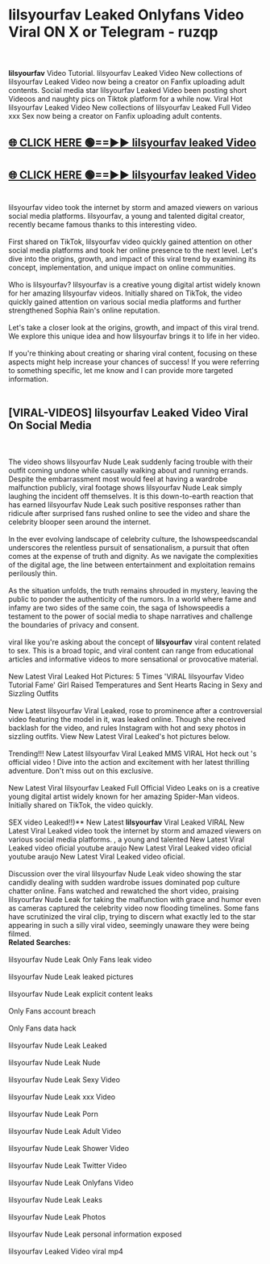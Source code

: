 <h1> lilsyourfav Leaked Onlyfans Video Viral ON X or Telegram - ruzqp </h1>

# 
<br>
<strong>lilsyourfav</strong> Video Tutorial. lilsyourfav Leaked Video New collections of  lilsyourfav Leaked Video now being a creator on Fanfix uploading adult contents. Social media star lilsyourfav Leaked Video been posting short Videoos and naughty pics on Tiktok platform for a while now. Viral Hot lilsyourfav Leaked Video New collections of lilsyourfav Leaked Full Video xxx Sex now being a creator on Fanfix uploading adult contents.
<br>

## [🌐 CLICK HERE 🟢==►► lilsyourfav leaked Video ](https://onlyclips.site?title=lilsyourfav&ref=git)


## [🌐 CLICK HERE 🟢==►► lilsyourfav leaked Video ](https://onlyclips.site?title=lilsyourfav&ref=git)

<br>
lilsyourfav video took the internet by storm and amazed viewers on various social media platforms. lilsyourfav, a young and talented digital creator, recently became famous thanks to this interesting video.
<br><br>
First shared on TikTok, lilsyourfav video quickly gained attention on other social media platforms and took her online presence to the next level. Let's dive into the origins, growth, and impact of this viral trend by examining its concept, implementation, and unique impact on online communities.
<br><br>
Who is lilsyourfav? lilsyourfav is a creative young digital artist widely known for her amazing lilsyourfav videos. Initially shared on TikTok, the video quickly gained attention on various social media platforms and further strengthened Sophia Rain's online reputation.
<br><br>
Let's take a closer look at the origins, growth, and impact of this viral trend. We explore this unique idea and how lilsyourfav brings it to life in her video.
<br><br>
If you're thinking about creating or sharing viral content, focusing on these aspects might help increase your chances of success! If you were referring to something specific, let me know and I can provide more targeted information.
<br><br>
<h2>[VIRAL-VIDEOS] lilsyourfav Leaked Video Viral On Social Media</h2>
<br><br>
The video shows lilsyourfav Nude Leak suddenly facing trouble with their outfit coming undone while casually walking about and running errands. Despite the embarrassment most would feel at having a wardrobe malfunction publicly, viral footage shows lilsyourfav Nude Leak simply laughing the incident off themselves. It is this down-to-earth reaction that has earned lilsyourfav Nude Leak such positive responses rather than ridicule after surprised fans rushed online to see the video and share the celebrity blooper seen around the internet.
<br><br>
In the ever evolving landscape of celebrity culture, the Ishowspeedscandal underscores the relentless pursuit of sensationalism, a pursuit that often comes at the expense of truth and dignity. As we navigate the complexities of the digital age, the line between entertainment and exploitation remains perilously thin.
<br><br>
As the situation unfolds, the truth remains shrouded in mystery, leaving the public to ponder the authenticity of the rumors. In a world where fame and infamy are two sides of the same coin, the saga of Ishowspeedis a testament to the power of social media to shape narratives and challenge the boundaries of privacy and consent.
<br><br>
viral like you're asking about the concept of <strong>lilsyourfav</strong> viral content related to sex. This is a broad topic, and viral content can range from educational articles and informative videos to more sensational or provocative material.
<br><br>
New Latest Viral Leaked Hot Pictures: 5 Times 'VIRAL lilsyourfav Video Tutorial Fame' Girl Raised Temperatures and Sent Hearts Racing in Sexy and Sizzling Outfits
<br><br>
New Latest lilsyourfav Viral Leaked, rose to prominence after a controversial video featuring the model in it, was leaked online. Though she received backlash for the video, and rules Instagram with hot and sexy photos in sizzling outfits. View New Latest Viral Leaked's hot pictures below.
<br><br>
Trending!!! New Latest lilsyourfav Viral Leaked MMS VIRAL Hot heck out 's official video ! Dive into the action and excitement with her latest thrilling adventure. Don't miss out on this exclusive.
<br><br>
New Latest Viral lilsyourfav Leaked Full Official Video Leaks on  is a creative young digital artist widely known for her amazing Spider-Man videos. Initially shared on TikTok, the video quickly.
<br><br>
SEX video Leaked!!)** New Latest <strong>lilsyourfav</strong> Viral Leaked VIRAL New Latest Viral Leaked video took the internet by storm and amazed viewers on various social media platforms. , a young and talented New Latest Viral Leaked video oficial youtube araujo New Latest Viral Leaked video oficial youtube araujo New Latest Viral Leaked video oficial.
<br><br>
Discussion over the viral lilsyourfav Nude Leak video showing the star candidly dealing with sudden wardrobe issues dominated pop culture chatter online. Fans watched and rewatched the short video, praising lilsyourfav Nude Leak for taking the malfunction with grace and humor even as cameras captured the celebrity video now flooding timelines. Some fans have scrutinized the viral clip, trying to discern what exactly led to the star appearing in such a silly viral video, seemingly unaware they were being filmed.
<br>
<strong>Related Searches:</strong>
<br><br>
lilsyourfav Nude Leak Only Fans leak video
<br><br>
lilsyourfav Nude Leak leaked pictures
<br><br>
lilsyourfav Nude Leak explicit content leaks
<br><br>
Only Fans account breach
<br><br>
Only Fans data hack
<br><br>
lilsyourfav Nude Leak Leaked
<br><br>
lilsyourfav Nude Leak Nude
<br><br>
lilsyourfav Nude Leak Sexy Video
<br><br>
lilsyourfav Nude Leak xxx Video
<br><br>
lilsyourfav Nude Leak Porn
<br><br>
lilsyourfav Nude Leak Adult Video
<br><br>
lilsyourfav Nude Leak Shower Video
<br><br>
lilsyourfav Nude Leak Twitter Video
<br><br>
lilsyourfav Nude Leak Onlyfans Video
<br><br>
lilsyourfav Nude Leak Leaks
<br><br>
lilsyourfav Nude Leak Photos
<br><br>
lilsyourfav Nude Leak personal information exposed
<br><br>
lilsyourfav Leaked Video viral mp4